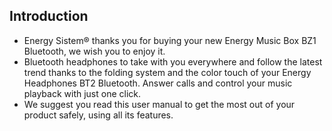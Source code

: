 ## Introduction

* Energy Sistem® thanks you for buying your new Energy Music Box BZ1 Bluetooth, we wish you to enjoy it.
* Bluetooth headphones to take with you everywhere and follow the latest trend thanks to the folding system and the color touch  of your Energy Headphones BT2 Bluetooth. Answer calls and control your music playback with just one click.
* We suggest you read this user manual to get the most out of your product safely, using all its features.
